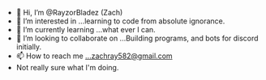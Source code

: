 - 👋 Hi, I’m @RayzorBladez (Zach) 
- 👀 I’m interested in ...learning to code from absolute ignorance.
- 🌱 I’m currently learning ...what ever I can.
- 💞️ I’m looking to collaborate on ...Building programs, and bots for discord initially.
- 📫 How to reach me ...zachray582@gmail.com
-  Not really sure what I'm doing.

